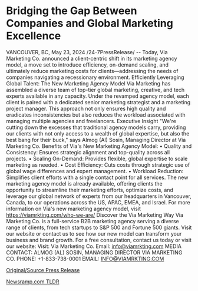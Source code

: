 # Bridging the Gap Between Companies and Global Marketing Excellence

VANCOUVER, BC, May 23, 2024 /24-7PressRelease/ -- Today, Via Marketing Co. announced a client-centric shift in its marketing agency model, a move set to introduce efficiency, on-demand scaling, and ultimately reduce marketing costs for clients—addressing the needs of companies navigating a recessionary environment.  Efficiently Leveraging Global Talent: The New Marketing Agency Model Via Marketing has assembled a diverse team of top-tier global marketing, creative, and tech experts available in any capacity. Under the revamped agency model, each client is paired with a dedicated senior marketing strategist and a marketing project manager. This approach not only ensures high quality and eradicates inconsistencies but also reduces the workload associated with managing multiple agencies and freelancers.  Executive Insight "We're cutting down the excesses that traditional agency models carry, providing our clients with not only access to a wealth of global expertise, but also the best bang for their buck," says Almog (Al) Sosin, Managing Director at Via Marketing Co.  Benefits of Via's New Marketing Agency Model: • Quality and Consistency: Ensures strategic alignment and top-quality across all projects. • Scaling On-Demand: Provides flexible, global expertise to scale marketing as needed. • Cost Efficiency: Cuts costs through strategic use of global wage differences and expert management. • Workload Reduction: Simplifies client efforts with a single contact point for all services.  The new marketing agency model is already available, offering clients the opportunity to streamline their marketing efforts, optimize costs, and leverage our global network of experts from our headquarters in Vancouver, Canada, to our operations across the US, APAC, EMEA, and Israel. For more information on Via's new marketing agency model, visit https://viamrkting.com/who-we-are/  Discover the Via Marketing Way Via Marketing Co. is a full-service B2B marketing agency serving a diverse range of clients, from tech startups to S&P 500 and Fortune 500 giants.  Visit our website or contact us to see how our new model can transform your business and brand growth.  For a free consultation, contact us today or visit our website: Visit: Via Marketing Co. Email: info@viamrkting.com  MEDIA CONTACT: ALMOG (AL) SOSIN, MANAGING DIRECTOR VIA MARKETING CO. PHONE: +1-833-738-0001 EMAIL: INFO@VIAMRKTING.COM 

[Original/Source Press Release](https://www.24-7pressrelease.com/press-release/511087/bridging-the-gap-between-companies-and-global-marketing-excellence) 

[Newsramp.com TLDR](https://newsramp.com/None) 